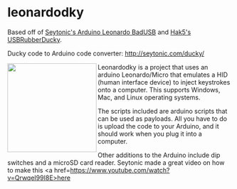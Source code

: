 # leonardodky

Based off of <a href=http://seytonic.com/2016/11/04/3-usb-rubber-ducky/>Seytonic's Arduino Leonardo BadUSB</a> and <a href=https://github.com/hak5darren/USB-Rubber-Ducky/wiki>Hak5's USBRubberDucky</a>.

Ducky code to Arduino code converter: http://seytonic.com/ducky/

<img src=https://drotek.com/shop/752-thickbox_default/leonardo-pro-micro-atmega32u4-arduino.jpg width="200" height="200" align="left">

Leonardodky is a project that uses an arduino Leonardo/Micro that emulates a HID (human interface device) to inject keystrokes onto a computer. This supports Windows, Mac, and Linux operating systems. 

The scripts included are arduino scripts that can be used as payloads. All you have to do is upload the code to your Arduino, and it should work when you plug it into a computer.

Other additions to the Arduino include dip switches and a microSD card reader. Seytonic made a great video on how to make this <a href=https://www.youtube.com/watch?v=QrwqeI99I8E>here</a>
